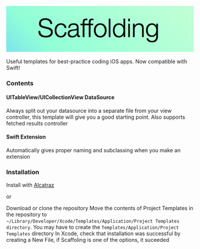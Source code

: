 <p align="center">
  <img src="https://raw.githubusercontent.com/haaakon/Scaffolding/master/scaffolding.png" />


</p>
Useful templates for best-practice coding iOS apps. Now compatible with Swift!


### Contents

#### UITableView/UICollectionView DataSource
Always split out your datasource into a separate file from your view controller, this template will give you a good starting point. Also supports fetched results controller

#### Swift Extension
Automatically gives proper naming and subclassing when you make an extension


### Installation
Install with <a href="http://alcatraz.io">Alcatraz</a>

or

Download or clone the repository
Move the contents of Project Templates in the repository to
`~/Library/Developer/Xcode/Templates/Application/Project Templates directory`. You may have to create the `Templates/Application/Project Templates` directory
In Xcode, check that installation was successful by creating a New File, if Scaffoling is one of the options, it suceeded
